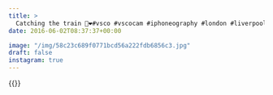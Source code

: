 ```yaml
---
title: >
  Catching the train 💚❤️#vsco #vscocam #iphoneography #london #liverpoolstreet
date: 2016-06-02T08:37:37+00:00

image: "/img/58c23c689f0771bcd56a222fdb6856c3.jpg"
draft: false
instagram: true
---
```


{{<photo src="/img/58c23c689f0771bcd56a222fdb6856c3.jpg">}}
